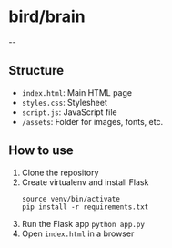 # bird/brain
--

## Structure
- `index.html`: Main HTML page
- `styles.css`: Stylesheet
- `script.js`: JavaScript file
- `/assets`: Folder for images, fonts, etc.

## How to use
1. Clone the repository
2. Create virtualenv and install Flask
	```python3 -m venv venv
	source venv/bin/activate
	pip install -r requirements.txt
3. Run the Flask app
	```python app.py```
4. Open `index.html` in a browser
